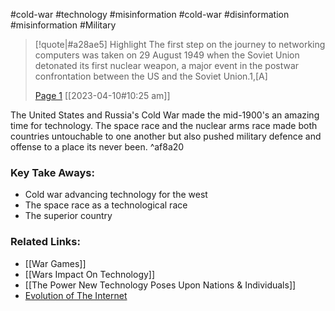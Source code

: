 #cold-war #technology #misinformation #cold-war #disinformation #misinformation #Military 

> [!quote|#a28ae5] Highlight
> The first step on the journey to networking computers was taken on 29 August 1949 when the Soviet Union detonated its first nuclear weapon, a major event in the postwar confrontation between the US and the Soviet Union.1,[A]
>
> [Page 1](zotero://open-pdf/library/items/MX3ABQ56?page=1) [[2023-04-10#10:25 am]]

The United States and Russia's Cold War made the mid-1900's an amazing time for technology. The space race and the nuclear arms race made both countries untouchable to one another but also pushed military defence and offense to a place its never been.  ^af8a20

### Key Take Aways:
* Cold war advancing technology for the west
* The space race as a technological race
* The superior country

### Related Links:
* [[War Games]]
* [[Wars Impact On Technology]]
* [[The Power New Technology Poses Upon Nations & Individuals]]
* [Evolution of The Internet](https://probablyanxious.github.io/hist1900-memex/Source%20Notes/The%20Evolution%20of%20the%20Internet/)